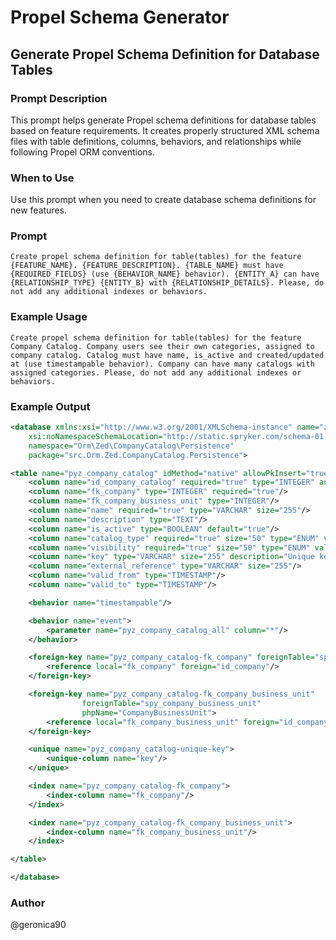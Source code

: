 # Propel Schema Generator

## Generate Propel Schema Definition for Database Tables

### Prompt Description
This prompt helps generate Propel schema definitions for database tables based on feature requirements. It creates properly structured XML schema files with table definitions, columns, behaviors, and relationships while following Propel ORM conventions.

### When to Use
Use this prompt when you need to create database schema definitions for new features.

### Prompt
```text
Create propel schema definition for table(tables) for the feature {FEATURE_NAME}. {FEATURE_DESCRIPTION}. {TABLE_NAME} must have {REQUIRED_FIELDS} (use {BEHAVIOR_NAME} behavior). {ENTITY_A} can have {RELATIONSHIP_TYPE} {ENTITY_B} with {RELATIONSHIP_DETAILS}. Please, do not add any additional indexes or behaviors.
```

### Example Usage
```text
Create propel schema definition for table(tables) for the feature Company Catalog. Company users see their own categories, assigned to company catalog. Catalog must have name, is_active and created/updated at (use timestampable behavior). Company can have many catalogs with assigned categories. Please, do not add any additional indexes or behaviors.
```

### Example Output
```xml
<database xmlns:xsi="http://www.w3.org/2001/XMLSchema-instance" name="zed"
    xsi:noNamespaceSchemaLocation="http://static.spryker.com/schema-01.xsd"
    namespace="Orm\Zed\CompanyCatalog\Persistence"
    package="src.Orm.Zed.CompanyCatalog.Persistence">

<table name="pyz_company_catalog" idMethod="native" allowPkInsert="true">
    <column name="id_company_catalog" required="true" type="INTEGER" autoIncrement="true" primaryKey="true"/>
    <column name="fk_company" type="INTEGER" required="true"/>
    <column name="fk_company_business_unit" type="INTEGER"/>
    <column name="name" required="true" type="VARCHAR" size="255"/>
    <column name="description" type="TEXT"/>
    <column name="is_active" type="BOOLEAN" default="true"/>
    <column name="catalog_type" required="true" size="50" type="ENUM" valueSet="default,custom,private"/>
    <column name="visibility" required="true" size="50" type="ENUM" valueSet="public,private,restricted"/>
    <column name="key" type="VARCHAR" size="255" description="Unique key for catalog identification"/>
    <column name="external_reference" type="VARCHAR" size="255"/>
    <column name="valid_from" type="TIMESTAMP"/>
    <column name="valid_to" type="TIMESTAMP"/>

    <behavior name="timestampable"/>

    <behavior name="event">
        <parameter name="pyz_company_catalog_all" column="*"/>
    </behavior>

    <foreign-key name="pyz_company_catalog-fk_company" foreignTable="spy_company" phpName="Company">
        <reference local="fk_company" foreign="id_company"/>
    </foreign-key>

    <foreign-key name="pyz_company_catalog-fk_company_business_unit"
                foreignTable="spy_company_business_unit"
                phpName="CompanyBusinessUnit">
        <reference local="fk_company_business_unit" foreign="id_company_business_unit"/>
    </foreign-key>

    <unique name="pyz_company_catalog-unique-key">
        <unique-column name="key"/>
    </unique>

    <index name="pyz_company_catalog-fk_company">
        <index-column name="fk_company"/>
    </index>

    <index name="pyz_company_catalog-fk_company_business_unit">
        <index-column name="fk_company_business_unit"/>
    </index>

</table>

</database>
```

### Author
@geronica90 